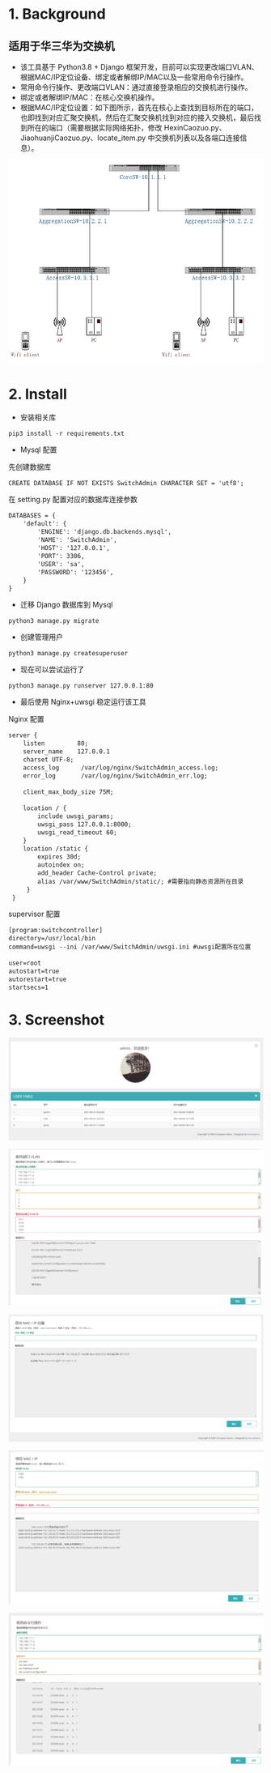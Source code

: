 # 1. Background
<h2> 适用于华三华为交换机</h2>

* 该工具基于 Python3.8 + Django 框架开发，目前可以实现更改端口VLAN、根据MAC/IP定位设备、绑定或者解绑IP/MAC以及一些常用命令行操作。
* 常用命令行操作、更改端口VLAN：通过直接登录相应的交换机进行操作。
* 绑定或者解绑IP/MAC：在核心交换机操作。
* 根据MAC/IP定位设置：如下图所示，首先在核心上查找到目标所在的端口，也即找到对应汇聚交换机，然后在汇聚交换机找到对应的接入交换机，最后找到所在的端口（需要根据实际网络拓扑，修改 HexinCaozuo.py、JiaohuanjiCaozuo.py、locate_item.py 中交换机列表以及各端口连接信息）。

![](https://github.com/easonlis/SwitchAdmin/blob/master/static/screenshot/example.png)

# 2. Install
* 安装相关库
```
pip3 install -r requirements.txt
```
* Mysql 配置

先创建数据库
```
CREATE DATABASE IF NOT EXISTS SwitchAdmin CHARACTER SET = 'utf8';
```
在 setting.py 配置对应的数据库连接参数
```
DATABASES = {
    'default': {
        'ENGINE': 'django.db.backends.mysql',
        'NAME': 'SwitchAdmin', 
        'HOST': '127.0.0.1',
        'PORT': 3306,
        'USER': 'sa',
        'PASSWORD': '123456',
    }
}
```
* 迁移 Django 数据库到 Mysql
```
python3 manage.py migrate
```
* 创建管理用户
```
python3 manage.py createsuperuser
```
* 现在可以尝试运行了
```
python3 manage.py runserver 127.0.0.1:80
```
* 最后使用 Nginx+uwsgi 稳定运行该工具

Nginx 配置
```
server {
    listen         80; 
    server_name    127.0.0.1 
    charset UTF-8;
    access_log      /var/log/nginx/SwitchAdmin_access.log;
    error_log       /var/log/nginx/SwitchAdmin_err.log;

    client_max_body_size 75M;

    location / { 
        include uwsgi_params;
        uwsgi_pass 127.0.0.1:8000;
        uwsgi_read_timeout 60;
    }   
    location /static {
        expires 30d;
        autoindex on; 
        add_header Cache-Control private;
        alias /var/www/SwitchAdmin/static/; #需要指向静态资源所在目录
     }
 }
```
supervisor 配置
```
[program:switchcontroller]
directory=/usr/local/bin
command=uwsgi --ini /var/www/SwitchAdmin/uwsgi.ini #uwsgi配置所在位置

user=root
autostart=true
autorestart=true
startsecs=1
```
# 3. Screenshot
![](https://github.com/easonlis/SwitchAdmin/blob/master/static/screenshot/dashboard.PNG)

![](https://github.com/easonlis/SwitchAdmin/blob/master/static/screenshot/changevlan.png)

![](https://github.com/easonlis/SwitchAdmin/blob/master/static/screenshot/locate.png)

![](https://github.com/easonlis/SwitchAdmin/blob/master/static/screenshot/bind.PNG)

![](https://github.com/easonlis/SwitchAdmin/blob/master/static/screenshot/command.png)
